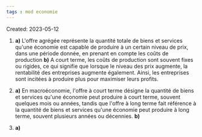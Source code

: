```yaml
---
tags : mod economie
---
```

Created: 2023-05-12

1. **a)** L'offre agrégée représente la quantité totale de biens et services qu'une économie est capable de produire à un certain niveau de prix, dans une période donnée, en prenant en compte les coûts de production
   **b)** A court terme, les coûts de production sont souvent fixes ou rigides, ce qui signifie que lorsque le niveau des prix augmente, la rentabilité des entreprises augmente également. Ainsi, les entreprises sont incitées à produire plus pour maximiser leurs profits.

2. **a)** En macroéconomie, l'offre à court terme désigne la quantité de biens et services qu'une économie peut produire à court terme, souvent quelques mois ou années, tandis que l'offre à long terme fait référence à la quantité de biens et services qu'une économie peut produire à long terme, souvent plusieurs années ou décennies. 
   **b)** 

3. **a)** 